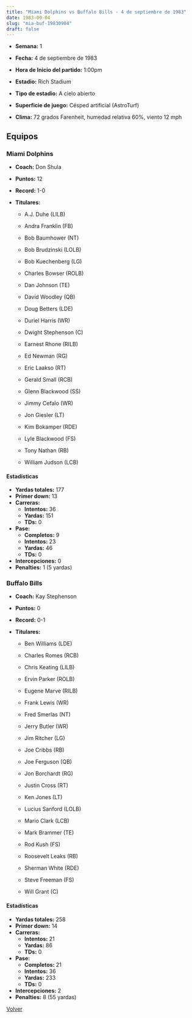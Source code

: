 ```yaml
---
title: "Miami Dolphins vs Buffalo Bills - 4 de septiembre de 1983"
date: 1983-09-04
slug: "mia-buf-19830904"
draft: false
---
```


* **Semana:** 1
* **Fecha:** 4 de septiembre de 1983

* **Hora de Inicio del partido:** 1:00pm
* **Estadio:** Rich Stadium
* **Tipo de estadio:** A cielo abierto
* **Superficie de juego:** Césped artificial (AstroTurf)
* **Clima:** 72 grados Farenheit, humedad relativa 60%, viento 12 mph

## Equipos


### Miami Dolphins
* **Coach:** Don Shula
* **Puntos:** 12
* **Record:** 1-0
* **Titulares:** 

  * A.J. Duhe (LILB) 

  * Andra Franklin (FB) 

  * Bob Baumhower (NT) 

  * Bob Brudzinski (LOLB) 

  * Bob Kuechenberg (LG) 

  * Charles Bowser (ROLB) 

  * Dan Johnson (TE) 

  * David Woodley (QB) 

  * Doug Betters (LDE) 

  * Duriel Harris (WR) 

  * Dwight Stephenson (C) 

  * Earnest Rhone (RILB) 

  * Ed Newman (RG) 

  * Eric Laakso (RT) 

  * Gerald Small (RCB) 

  * Glenn Blackwood (SS) 

  * Jimmy Cefalo (WR) 

  * Jon Giesler (LT) 

  * Kim Bokamper (RDE) 

  * Lyle Blackwood (FS) 

  * Tony Nathan (RB) 

  * William Judson (LCB) 

#### Estadísticas
* **Yardas totales:** 177
* **Primer down:** 13
* **Carreras:**
  * **Intentos:** 36
  * **Yardas:** 151
  * **TDs:** 0
* **Pase:**
  * **Completos:** 9
  * **Intentos:** 23
  * **Yardas:** 46
  * **TDs:** 0
* **Intercepciones:** 0
* **Penalties:** 1 (5 yardas)

### Buffalo Bills
* **Coach:** Kay Stephenson
* **Puntos:** 0
* **Record:** 0-1
* **Titulares:** 

  * Ben Williams (LDE) 

  * Charles Romes (RCB) 

  * Chris Keating (LILB) 

  * Ervin Parker (ROLB) 

  * Eugene Marve (RILB) 

  * Frank Lewis (WR) 

  * Fred Smerlas (NT) 

  * Jerry Butler (WR) 

  * Jim Ritcher (LG) 

  * Joe Cribbs (RB) 

  * Joe Ferguson (QB) 

  * Jon Borchardt (RG) 

  * Justin Cross (RT) 

  * Ken Jones (LT) 

  * Lucius Sanford (LOLB) 

  * Mario Clark (LCB) 

  * Mark Brammer (TE) 

  * Rod Kush (FS) 

  * Roosevelt Leaks (RB) 

  * Sherman White (RDE) 

  * Steve Freeman (FS) 

  * Will Grant (C) 

#### Estadísticas
* **Yardas totales:** 258
* **Primer down:** 14
* **Carreras:**
  * **Intentos:** 21
  * **Yardas:** 86
  * **TDs:** 0
* **Pase:**
  * **Completos:** 21
  * **Intentos:** 36
  * **Yardas:** 233
  * **TDs:** 0
* **Intercepciones:** 2
* **Penalties:** 8 (55 yardas)


[Volver](/historia/1983)
